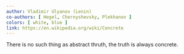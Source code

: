 ```yaml
---
author: Vladimir Ulyanov (Lenin)
co-authors: [ Hegel, Chernyshevsky, Plekhanov ]
colors: [ white, blue ]
link: https://en.wikipedia.org/wiki/Concrete
---
```

There is no such thing as abstract thruth,
the truth is always concrete.
